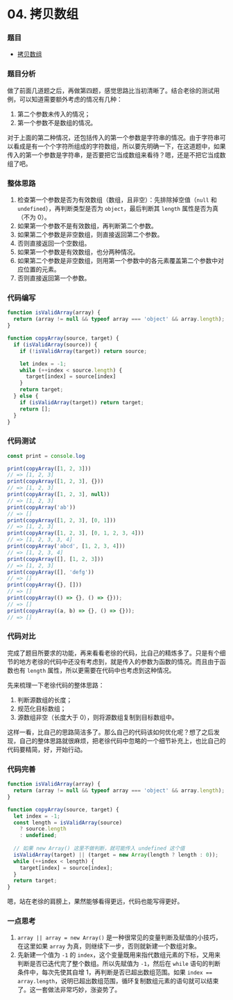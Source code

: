 # 04. 拷贝数组

### 题目

- [拷贝数组](https://mp.weixin.qq.com/s/7tOzFyBctf2ABhqi-R9XKw)

### 题目分析

做了前面几道题之后，再做第四题，感觉思路比当初清晰了。结合老徐的测试用例，可以知道需要额外考虑的情况有几种：

1. 第二个参数未传入的情况；
2. 第一个参数不是数组的情况。

对于上面的第二种情况，还包括传入的第一个参数是字符串的情况。由于字符串可以看成是有一个个字符所组成的字符数组，所以要先明确一下，在这道题中，如果传入的第一个参数是字符串，是否要把它当成数组来看待？嗯，还是不把它当成数组了吧。

### 整体思路

1. 检查第一个参数是否为有效数组（数组，且非空）：先排除掉空值（`null` 和 `undefined`），再判断类型是否为 `object`，最后判断其 `length` 属性是否为真（不为 0）。
2. 如果第一个参数不是有效数组，再判断第二个参数。
  1. 如果第二个参数是非空数组，则直接返回第二个参数。
  2. 否则直接返回一个空数组。
3. 如果第一个参数是有效数组，也分两种情况。
  1. 如果第二个参数是非空数组，则用第一个参数中的各元素覆盖第二个参数中对应位置的元素。
  2. 否则直接返回第一个参数。

### 代码编写

```javascript
function isValidArray(array) {
  return (array != null && typeof array === 'object' && array.length);
}

function copyArray(source, target) {
  if (isValidArray(source)) {
    if (!isValidArray(target)) return source;

    let index = -1;
    while (++index < source.length) {
      target[index] = source[index]
    }
    return target;
  } else {
    if (isValidArray(target)) return target;
    return [];
  }
}
```

### 代码测试

```javascript
const print = console.log

print(copyArray([1, 2, 3]))
// => [1, 2, 3]
print(copyArray([1, 2, 3], {}))
// => [1, 2, 3]
print(copyArray([1, 2, 3], null))
// => [1, 2, 3]
print(copyArray('ab'))
// => []
print(copyArray([1, 2, 3], [0, 1]))
// => [1, 2, 3]
print(copyArray([1, 2, 3], [0, 1, 2, 3, 4]))
// => [1, 2, 3, 3, 4]
print(copyArray('abcd', [1, 2, 3, 4]))
// => [1, 2, 3, 4]
print(copyArray([], [1, 2, 3]))
// => [1, 2, 3]
print(copyArray([], 'defg'))
// => []
print(copyArray({}, []))
// => []
print(copyArray(() => {}, () => {}));
// => []
print(copyArray((a, b) => {}, () => {}));
// => []
```

### 代码对比

完成了题目所要求的功能，再来看看老徐的代码，比自己的精炼多了。只是有个细节的地方老徐的代码中还没有考虑到，就是传入的参数为函数的情况。而且由于函数也有 `length` 属性，所以更需要在代码中也考虑到这种情况。

先来梳理一下老徐代码的整体思路：

1. 判断源数组的长度；
2. 规范化目标数组；
3. 源数组非空（长度大于 0），则将源数组复制到目标数组中。

这样一看，比自己的思路简洁多了。那么自己的代码该如何优化呢？想了之后发现，自己的整体思路就很麻烦，把老徐代码中忽略的一个细节补充上，也比自己的代码要精简，好，开始行动。

### 代码完善

```javascript
function isValidArray(array) {
  return (array != null && typeof array === 'object' && array.length);
}

function copyArray(source, target) {
  let index = -1;
  const length = isValidArray(source)
    ? source.length
    : undefined;
  
  // 如果 new Array() 这里不做判断，就可能传入 undefined 这个值
  isValidArray(target) || (target = new Array(length ? length : 0));
  while (++index < length) {
    target[index] = source[index];
  }
  return target;
}
```

嗯，站在老徐的肩膀上，果然能够看得更远，代码也能写得更好。

### 一点思考

1. `array || array = new Array()` 是一种很常见的变量判断及赋值的小技巧，在这里如果 `array` 为真，则继续下一步，否则就新建一个数组对象。
2. 先新建一个值为 `-1` 的 `index`，这个变量既用来指代数组元素的下标，又用来判断是否已迭代完了整个数组。所以先赋值为 `-1`，然后在 `while` 语句的判断条件中，每次先使其自增 1，再判断是否已超出数组范围。如果 `index == array.length`，说明已超出数组范围，循环复制数组元素的语句就可以结束了。这一套做法非常巧妙，涨姿势了。
